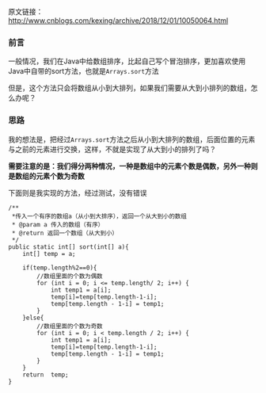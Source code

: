 原文链接：http://www.cnblogs.com/kexing/archive/2018/12/01/10050064.html
### 前言

一般情况，我们在Java中给数组排序，比起自己写个冒泡排序，更加喜欢使用Java中自带的sort方法，也就是`Arrays.sort`方法

但是，这个方法只会将数组从小到大排列，如果我们需要从大到小排列的数组，怎么办呢？

### 思路

我的想法是，把经过`Arrays.sort`方法之后从小到大排列的数组，后面位置的元素与之前的元素进行交换，这样，不就是实现了从大到小的排列了吗？

**需要注意的是：我们得分两种情况，一种是数组中的元素个数是偶数，另外一种则是数组的元素个数为奇数**

下面则是我实现的方法，经过测试，没有错误

	/**
	 *传入一个有序的数组a（从小到大排序），返回一个从大到小的数组
	 * @param a 传入的数组（有序）
	 * @return 返回一个数组（从大到小）
	 */
	public static int[] sort(int[] a){
		int[] temp = a;

		if(temp.length%2==0){
			//数组里面的个数为偶数
			for (int i = 0; i <= temp.length/ 2; i++) {
				int temp1 = a[i];
				temp[i]=temp[temp.length-1-i];
				temp[temp.length - 1-i] = temp1;
			}
		}else{
			//数组里面的个数为奇数
			for (int i = 0; i < temp.length / 2; i++) {
				int temp1 = a[i];
				temp[i]=temp[temp.length-1-i];
				temp[temp.length - 1-i] = temp1;
			}
		}
		return  temp;
	}
